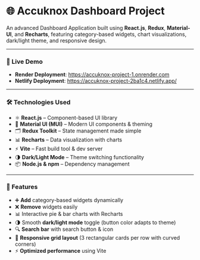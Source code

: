 # 🌐 Accuknox Dashboard Project

An advanced Dashboard Application built using **React.js**, **Redux**, **Material-UI**, and **Recharts**, featuring category-based widgets, chart visualizations, dark/light theme, and responsive design.

---

### 🚀 Live Demo

-   **Render Deployment**: https://accuknox-project-1.onrender.com
-   **Netlify Deployment**: https://accuknox-project-2ba1c4.netlify.app/

---

### 🛠️ Technologies Used

-   ⚛️ **React.js** – Component-based UI library
-   🎨 **Material UI (MUI)** – Modern UI components & theming
-   🗂️ **Redux Toolkit** – State management made simple
-   📊 **Recharts** – Data visualization with charts
-   ⚡ **Vite** – Fast build tool & dev server
-   🌗 **Dark/Light Mode** – Theme switching functionality
-   📦 **Node.js & npm** – Dependency management

---

### 📌 Features

-   ➕ **Add** category-based widgets dynamically
-   ❌ **Remove** widgets easily
-   📊 Interactive pie & bar charts with Recharts
-   🌗 Smooth **dark/light mode** toggle (button color adapts to theme)
-   🔍 **Search bar** with search button & icon
-   🧩 **Responsive grid layout** (3 rectangular cards per row with curved corners)
-   ⚡ **Optimized performance** using Vite
